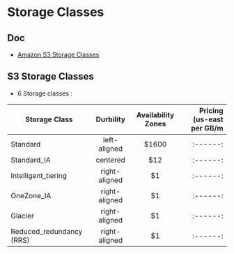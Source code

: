 # Storage Classes

## Doc
* [Amazon S3 Storage Classes](https://aws.amazon.com/s3/storage-classes/)

## S3 Storage Classes
* 6 Storage classes :

| Storage Class            |      Durbility      |  Availability Zones |Pricing (us-east per GB/m|
|----------                |:-------------:      |:------:|----:|
| Standard                 |  left-aligned       | $1600 |:------:|----:|
| Standard_IA              |    centered         |   $12 |:------:|----:|
| Intelligent_tiering      | right-aligned       |    $1 |:------:|----:|
| OneZone_IA               | right-aligned       |    $1 |:------:|----:|    
| Glacier                  | right-aligned       |    $1 |:------:|----:|
| Reduced_redundancy (RRS) | right-aligned       |    $1 |:------:|----:|
